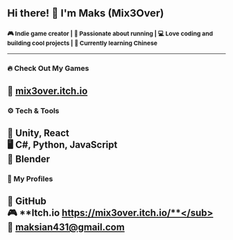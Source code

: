 # <sub>Hi there! 👋 I'm Maks (Mix3Over)</sub>

### <sub>🎮 Indie game creator | 🏃 Passionate about running | 💻 Love coding and building cool projects | 🏯 Currently learning Chinese</sub>  

---  
### 🔥 Check Out My Games</sub>  
🔗 [mix3over.itch.io](https://mix3over.itch.io/)</sub>  
---  
### ⚙️ Tech & Tools
🚀 **Unity, React**</sub>  
🖥️ **C#, Python, JavaScript**</sub>  
🎨 **Blender**</sub>  
---  
### 📌 My Profiles</sub>  
📣 **GitHub**</sub>  
🎮 **Itch.io https://mix3over.itch.io/**</sub>  
📧 **maksian431@gmail.com**</sub>  
---

